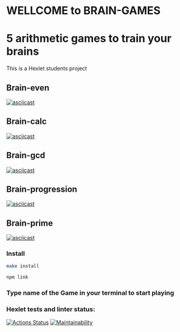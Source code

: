 # WELLCOME to BRAIN-GAMES

# 5 arithmetic games to train your brains

This is a Hexlet students project

## Brain-even

[![asciicast](https://asciinema.org/a/98AbliFieSUq3Zthx6GZ6c9Oo.svg)](https://asciinema.org/a/98AbliFieSUq3Zthx6GZ6c9Oo)

## Brain-calc

[![asciicast](https://asciinema.org/a/WSMDrE3YKgU5pJW6BQnpY0gMz.svg)](https://asciinema.org/a/WSMDrE3YKgU5pJW6BQnpY0gMz)

## Brain-gcd

[![asciicast](https://asciinema.org/a/uuC7txlqc5GFNtVRp1ORjRopc.svg)](https://asciinema.org/a/uuC7txlqc5GFNtVRp1ORjRopc)

## Brain-progression

[![asciicast](https://asciinema.org/a/bwQhbJ0v2Bv1KJ3DktahHAlwr.svg)](https://asciinema.org/a/bwQhbJ0v2Bv1KJ3DktahHAlwr)

## Brain-prime

[![asciicast](https://asciinema.org/a/DBo40zN5QFtd4cOqDjRczLkbv.svg)](https://asciinema.org/a/DBo40zN5QFtd4cOqDjRczLkbv)


### Install

```bash
make install
```

```bash
npm link
```
### Type name of the Game in your terminal to start playing




### Hexlet tests and linter status:

[![Actions Status](https://github.com/dashulyaalex/frontend-project-44/workflows/hexlet-check/badge.svg)](https://github.com/dashulyaalex/frontend-project-44/actions)
[![Maintainability](https://api.codeclimate.com/v1/badges/0d4c0f732a63e0cabf23/maintainability)](https://codeclimate.com/github/dashulyaalex/frontend-project-44/maintainability">)
